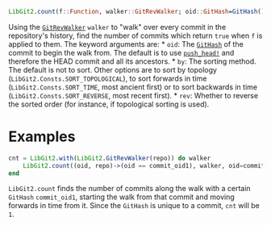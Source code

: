 ```julia
LibGit2.count(f::Function, walker::GitRevWalker; oid::GitHash=GitHash(), by::Cint=Consts.SORT_NONE, rev::Bool=false)
```

Using the [`GitRevWalker`](@ref) `walker` to "walk" over every commit in the repository's history, find the number of commits which return `true` when `f` is applied to them. The keyword arguments are:     * `oid`: The [`GitHash`](@ref) of the commit to begin the walk from. The default is to use       [`push_head!`](@ref) and therefore the HEAD commit and all its ancestors.     * `by`: The sorting method. The default is not to sort. Other options are to sort by       topology (`LibGit2.Consts.SORT_TOPOLOGICAL`), to sort forwards in time       (`LibGit2.Consts.SORT_TIME`, most ancient first) or to sort backwards in time       (`LibGit2.Consts.SORT_REVERSE`, most recent first).     * `rev`: Whether to reverse the sorted order (for instance, if topological sorting is used).

# Examples

```julia
cnt = LibGit2.with(LibGit2.GitRevWalker(repo)) do walker
    LibGit2.count((oid, repo)->(oid == commit_oid1), walker, oid=commit_oid1, by=LibGit2.Consts.SORT_TIME)
end
```

`LibGit2.count` finds the number of commits along the walk with a certain `GitHash` `commit_oid1`, starting the walk from that commit and moving forwards in time from it. Since the `GitHash` is unique to a commit, `cnt` will be `1`.
